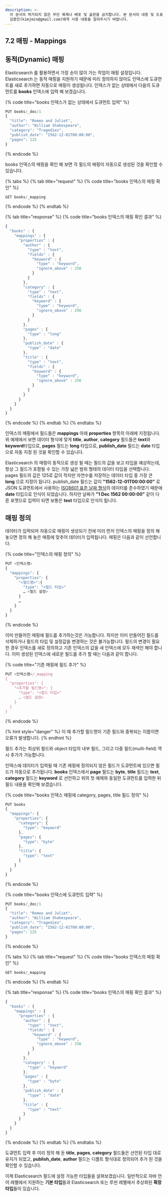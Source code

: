 ```yaml
---
description: >-
  이 문서의 허가되지 않은 무단 복제나 배포 및 출판을 금지합니다. 본 문서의 내용 및 도표 등을 인용하고자 하는 경우 출처를 명시하고
  김종민(kimjmin@gmail.com)에게 사용 내용을 알려주시기 바랍니다.
---
```


## 7.2 매핑 - Mappings

## 동적\(Dynamic\) 매핑

  Elasticsearch 를 활용하면서 가장 손이 많이 가는 작업이 매핑 설정입니다. Elasticsearch 는 동적 매핑을 지원하기 때문에 미리 정의하지 않아도 인덱스에 도큐먼트를 새로 추가하면 자동으로 매핑이 생성됩니다. 인덱스가 없는 상태에서 다음의 도큐먼트를 **books** 인덱스에 입력 해 보겠습니다.

{% code title="books 인덱스가 없는 상태에서 도큐먼트 입력" %}
```javascript
PUT books/_doc/1
{
  "title": "Romeo and Juliet",
  "author": "William Shakespeare",
  "category": "Tragedies",
  "publish_date": "1562-12-01T00:00:00",
  "pages": 125
}
```
{% endcode %}

  books 인덱스의 매핑을 확인 해 보면 각 필드의 매핑이 자동으로 생성된 것을 확인할 수 있습니다.

{% tabs %}
{% tab title="request" %}
{% code title="books 인덱스의 매핑 확인" %}
```javascript
GET books/_mapping
```
{% endcode %}
{% endtab %}

{% tab title="response" %}
{% code title="books 인덱스의 매핑 확인 결과" %}
```javascript
{
  "books" : {
    "mappings" : {
      "properties" : {
        "author" : {
          "type" : "text",
          "fields" : {
            "keyword" : {
              "type" : "keyword",
              "ignore_above" : 256
            }
          }
        },
        "category" : {
          "type" : "text",
          "fields" : {
            "keyword" : {
              "type" : "keyword",
              "ignore_above" : 256
            }
          }
        },
        "pages" : {
          "type" : "long"
        },
        "publish_date" : {
          "type" : "date"
        },
        "title" : {
          "type" : "text",
          "fields" : {
            "keyword" : {
              "type" : "keyword",
              "ignore_above" : 256
            }
          }
        }
      }
    }
  }
}
```
{% endcode %}
{% endtab %}
{% endtabs %}

  인덱스의 매핑에서 필드들은 **mappings** 아래 **properties** 항목의 아래에 지정됩니다. 위 예제에서 보면 데이터 형식에 맞게 **title**, **author**, **category** 필드들은 **text**와 **keyword**타입으로, **pages** 필드는 **long** 타입으로, **publish_date** 필드는 **date** 타입으로 자동 지정 된 것을 확인할 수 있습니다.

  Elasticsearch 의 매핑이 동적으로 생성 될 때는 필드의 값을 보고 타입을 예상하는데, 항상 그 필드가 포함될 수 있는 가장 넓은 범위 형태의 데이터 타입을 선택합니다. pages 필드의 값은 125로 값이 작지만 자연수를 저장하는 데이터 타입 중 가장 큰 **long** 으로 지정이 됩니다. publish_date 필드는 값이 **"1562-12-01T00:00:00"** 로 JSON 도큐먼트에서 사용하는 [ISO8601 표준 날짜 형식](https://www.iso.org/iso-8601-date-and-time-format.html)의 데이터를 준수하였기 때문에 **date** 타입으로 인식이 되었습니다. 하지만 날짜가 **"1 Dec 1562 00:00:00"** 같이 다른 포맷으로 입력이 되면 보통은 **text** 타입으로 인식이 됩니다.

## 매핑 정의

  데이터가 입력되어 자동으로 매핑이 생성되기 전에 미리 먼저 인덱스의 매핑을 정의 해 놓으면 정의 해 놓은 매핑에 맞추어 데이터가 입력됩니다. 매핑은 다음과 같이 선언합니다.

{% code title="인덱스의 매핑 정의" %}
```javascript
PUT <인덱스명>
{
  "mappings": {
    "properties": {
      "<필드명>":{
        "type": "<필드 타입>"
        … <필드 설정>
      }
      …
    }
  }
}
```
{% endcode %}

  이미 만들어진 매핑에 필드를 추가하는것은 가능합니다. 하지만 이미 만들어진 필드를 삭제하거나 필드의 타입 및 설정값을 변경하는 것은 불가능합니다. 필드의 변경이 필요한 경우 인덱스를 새로 정의하고 기존 인덱스의 값을 새 인덱스에 모두 재색인 해야 합니다. 이미 생성된 인덱스에 새로운 필드를 추가 할 때는 다음과 같이 합니다.

{% code title="기존 매핑에 필드 추가" %}
```javascript
PUT <인덱스명>/_mapping
{
  "properties": {
    "<추가할 필드명>": { 
      "type": "<필드 타입>"
      … <필드 설정>
    }
  }
}
```
{% endcode %}

{% hint style="danger" %}
이 때 추가할 필드명이 기존 필드와 중복되는 이름이면 오류가 발생합니다.
{% endhint %}

  필드 추가는 최상위 필드와 object 타입의 내부 필드, 그리고 다중 필드\(multi-field\) 역시 추가가 가능합니다. 

  인덱스에 데이터가 입력될 때 기존 매핑에 정의되지 않은 필드가 도큐먼트에 있으면 필드가 자동으로 추가됩니다. **books** 인덱스에서 **page** 필드는 **byte**, **title** 필드는 **text**, **category** 필드는 **keyword** 로 선언하고 위의 첫 예제와 동일한 도큐먼트를 입력한 뒤 필드 내용을 확인해 보겠습니다.

{% code title="books 인덱스 매핑에 category, pages, title 필드 정의" %}
```javascript
PUT books
{
  "mappings": {
    "properties": {
      "category": {
        "type": "keyword"
      },
      "pages": {
        "type": "byte"
      },
      "title": {
        "type": "text"
      }
    }
  }
}
```
{% endcode %}

{% code title="books 인덱스에 도큐먼트 입력" %}
```javascript
PUT books/_doc/1
{
  "title": "Romeo and Juliet",
  "author": "William Shakespeare",
  "category": "Tragedies",
  "publish_date": "1562-12-01T00:00:00",
  "pages": 125
}
```
{% endcode %}

{% tabs %}
{% tab title="request" %}
{% code title="books 인덱스의 매핑 확인" %}
```javascript
GET books/_mapping
```
{% endcode %}
{% endtab %}

{% tab title="response" %}
{% code title="books 인덱스의 매핑 확인 결과" %}
```javascript
{
  "books" : {
    "mappings" : {
      "properties" : {
        "author" : {
          "type" : "text",
          "fields" : {
            "keyword" : {
              "type" : "keyword",
              "ignore_above" : 256
            }
          }
        },
        "category" : {
          "type" : "keyword"
        },
        "pages" : {
          "type" : "byte"
        },
        "publish_date" : {
          "type" : "date"
        },
        "title" : {
          "type" : "text"
        }
      }
    }
  }
}
```
{% endcode %}
{% endtab %}
{% endtabs %}

  도큐먼트 입력 후 미리 정의 해 둔 **title**, **pages**, **category** 필드들은 선언된 타입 대로 유지가 되었고, **publish_date**, **author** 필드는 디폴트 형식대로 정의되어 추가 된 것을 확인할 수 있습니다.

이제 Elasticsearch 필드에 설정 가능한 타입들을 살펴보겠습니다. 일반적으로 자바 언어 레벨에서 지원하는 **기본 타입**들과 Elasticsearch 또는 루씬 레벨에서 추상화된 **확장 타입**들이 있습니다.


